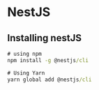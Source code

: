# NestJS

## Installing nestJS

```cmd
# using npm 
npm install -g @nestjs/cli

# Using Yarn
yarn global add @nestjs/cli
```

